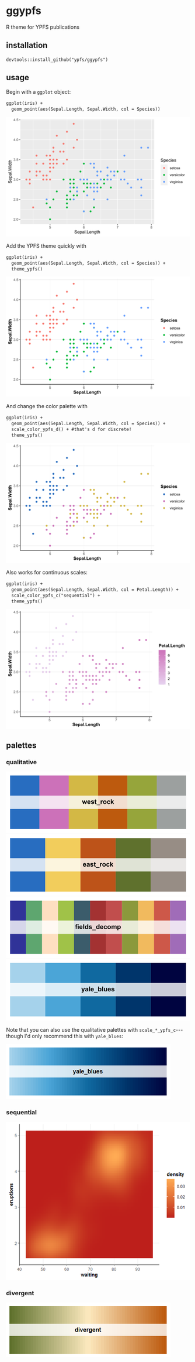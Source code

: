 # ggypfs
R theme for YPFS publications

## installation
```
devtools::install_github("ypfs/ggypfs")
```

## usage
Begin with a `ggplot` object:
```
ggplot(iris) +
  geom_point(aes(Sepal.Length, Sepal.Width, col = Species))
```
![Default ggplot theme and palette](github_resources/default.svg)

Add the YPFS theme quickly with
```
ggplot(iris) +
  geom_point(aes(Sepal.Length, Sepal.Width, col = Species)) +
  theme_ypfs()
```
![YPFS theme with default palette](github_resources/ypfs_theme.svg)

And change the color palette with
```
ggplot(iris) +
  geom_point(aes(Sepal.Length, Sepal.Width, col = Species)) +
  scale_color_ypfs_d() + #that's d for discrete!
  theme_ypfs()
```
![YPFS theme with YPFS discrete palette](github_resources/ypfs_theme_discrete.svg)

Also works for continuous scales:
```
ggplot(iris) +
  geom_point(aes(Sepal.Length, Sepal.Width, col = Petal.Length)) +
  scale_color_ypfs_c("sequential") +
  theme_ypfs()
```
![YPFS theme with YPFS continuous palette](github_resources/ypfs_theme_continuous.svg)

## palettes
### qualitative
!['west_rock: "#286dc0" "#cc71b9" "#d3b845" "#bd5a0e" "#96a53b"'](github_resources/west_rock.svg)
!['east_rock: "#286dc0" "#f2cd5c" "#bd5319" "#5f712d" "#978d85"'](github_resources/east_rock.svg)
!['fields_decomp: "#303398" "#5ea66f" "#fedfc1" "#a0c248" "#3b5c6b" "#a33232" "#c14e4d" "#8b993c" "#f1ba5e" "#cd5849" "#a06cb8"'](github_resources/fields_decomp.svg)
!['yale_blues: "#A5D2EB" "#4BA5D7" "#1069A0" "#00356B" "#000440"'](github_resources/yale_blues.svg)

Note that you can also use the qualitative palettes with `scale_*_ypfs_c`---though I'd only recommend this with `yale_blues`:

!['yale_blues but continuous'](github_resources/yale_blues_continuous.png)

### sequential
!['sequential: low = #bd1f1b high = #ffab54'](github_resources/sequential.png)

### divergent
!['divergent: low = #5f712d mid = #fdeabf high = #bd5a0e'](github_resources/divergent.png)

